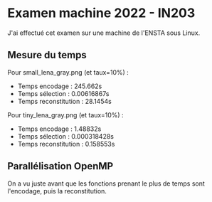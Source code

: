 # Examen machine 2022 - IN203

J'ai effectué cet examen sur une machine de l'ENSTA sous Linux.

## Mesure du temps

Pour small_lena_gray.png (et taux=10%) :
- Temps encodage : 245.662s
- Temps sélection : 0.00616867s
- Temps reconstitution : 28.1454s


Pour tiny_lena_gray.png (et taux=10%) :
- Temps encodage : 1.48832s
- Temps sélection : 0.000318428s
- Temps reconstitution : 0.158553s



## Parallélisation OpenMP

On a vu juste avant que les fonctions prenant le plus de temps sont l'encodage, puis la reconstitution.
